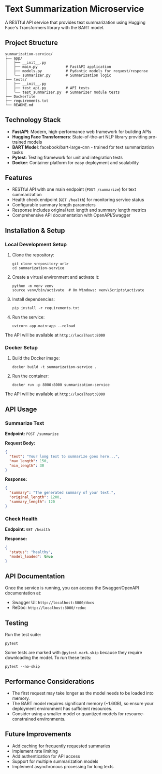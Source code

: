 # Text Summarization Microservice

A RESTful API service that provides text summarization using Hugging Face's Transformers library with the BART model.

## Project Structure

```
summarization-service/
├── app/
│   ├── __init__.py
│   ├── main.py             # FastAPI application
│   ├── models.py           # Pydantic models for request/response
│   └── summarizer.py       # Summarization logic
├── tests/
│   ├── __init__.py
│   ├── test_api.py         # API tests
│   └── test_summarizer.py  # Summarizer module tests
├── Dockerfile
├── requirements.txt
└── README.md
```

## Technology Stack

- **FastAPI**: Modern, high-performance web framework for building APIs
- **Hugging Face Transformers**: State-of-the-art NLP library providing pre-trained models
- **BART Model**: facebook/bart-large-cnn - trained for text summarization tasks
- **Pytest**: Testing framework for unit and integration tests
- **Docker**: Container platform for easy deployment and scalability

## Features

- RESTful API with one main endpoint (`POST /summarize`) for text summarization
- Health check endpoint (`GET /health`) for monitoring service status
- Configurable summary length parameters
- Response includes original text length and summary length metrics
- Comprehensive API documentation with OpenAPI/Swagger

## Installation & Setup

### Local Development Setup

1. Clone the repository:
   ```
   git clone <repository-url>
   cd summarization-service
   ```

2. Create a virtual environment and activate it:
   ```
   python -m venv venv
   source venv/bin/activate  # On Windows: venv\Scripts\activate
   ```

3. Install dependencies:
   ```
   pip install -r requirements.txt
   ```

4. Run the service:
   ```
   uvicorn app.main:app --reload
   ```

The API will be available at `http://localhost:8000`

### Docker Setup

1. Build the Docker image:
   ```
   docker build -t summarization-service .
   ```

2. Run the container:
   ```
   docker run -p 8000:8000 summarization-service
   ```

The API will be available at `http://localhost:8000`

## API Usage

### Summarize Text

**Endpoint:** `POST /summarize`

**Request Body:**
```json
{
  "text": "Your long text to summarize goes here...",
  "max_length": 150,
  "min_length": 30
}
```

**Response:**
```json
{
  "summary": "The generated summary of your text.",
  "original_length": 1200,
  "summary_length": 120
}
```

### Check Health

**Endpoint:** `GET /health`

**Response:**
```json
{
  "status": "healthy",
  "model_loaded": true
}
```

## API Documentation

Once the service is running, you can access the Swagger/OpenAPI documentation at:
- Swagger UI: `http://localhost:8000/docs`
- ReDoc: `http://localhost:8000/redoc`

## Testing

Run the test suite:
```
pytest
```

Some tests are marked with `@pytest.mark.skip` because they require downloading the model. To run these tests:
```
pytest --no-skip
```

## Performance Considerations

- The first request may take longer as the model needs to be loaded into memory.
- The BART model requires significant memory (~1.6GB), so ensure your deployment environment has sufficient resources.
- Consider using a smaller model or quantized models for resource-constrained environments.

## Future Improvements

- Add caching for frequently requested summaries
- Implement rate limiting
- Add authentication for API access
- Support for multiple summarization models
- Implement asynchronous processing for long texts
